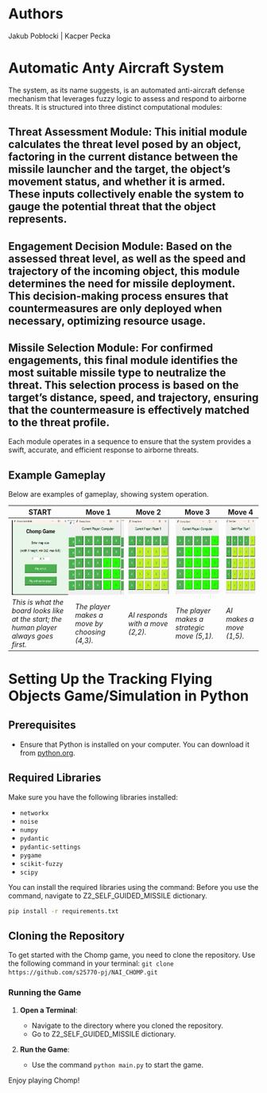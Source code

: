 # Authors 
Jakub Pobłocki |  Kacper Pecka
# Automatic Anty Aircraft System

The system, as its name suggests, is an automated anti-aircraft defense mechanism that leverages fuzzy logic to assess and respond to airborne threats. It is structured into three distinct computational modules:

## Threat Assessment Module: This initial module calculates the threat level posed by an object, factoring in the current distance between the missile launcher and the target, the object’s movement status, and whether it is armed. These inputs collectively enable the system to gauge the potential threat that the object represents.

## Engagement Decision Module: Based on the assessed threat level, as well as the speed and trajectory of the incoming object, this module determines the need for missile deployment. This decision-making process ensures that countermeasures are only deployed when necessary, optimizing resource usage.

## Missile Selection Module: For confirmed engagements, this final module identifies the most suitable missile type to neutralize the threat. This selection process is based on the target’s distance, speed, and trajectory, ensuring that the countermeasure is effectively matched to the threat profile.

Each module operates in a sequence to ensure that the system provides a swift, accurate, and efficient response to airborne threats.

## Example Gameplay

Below are examples of gameplay, showing system operation.

| START | Move 1 | Move 2 | Move 3 | Move 4 |
|--------|--------|--------|--------|--------|
| <div style="text-align: center;display:flex;justify-content: space-around;"><img src="image/start_game.png" alt="Play 1" width="150" height="150"/><img src="image/play_1.png" alt="Play 1" width="150" height="150"/></div> | <div style="text-align: center;"><img src="image/play_2.png" alt="Play 2" width="150" height="150"/></div> | <div style="text-align: center;"><img src="image/play_3.png" alt="Play 3" width="150" height="150"/></div> | <div style="text-align: center;"><img src="image/play_3_1.png" alt="Play 4" width="150" height="150"/></div> | <div style="text-align: center;"><img src="image/play_4.png" alt="Play 5" width="150" height="150"/></div> |
| *This is what the board looks like at the start; the human player always goes first.* | *The player makes a move by choosing (4,3).* | *AI responds with a move (2,2).* | *The player makes a strategic move (5,1).* | *AI makes a move (1,5).* |

# Setting Up the Tracking Flying Objects Game/Simulation in Python

## Prerequisites
- Ensure that Python is installed on your computer. You can download it from [python.org](https://www.python.org/downloads/).

## Required Libraries
Make sure you have the following libraries installed:

- `networkx`
- `noise`
- `numpy`
- `pydantic`
- `pydantic-settings`
- `pygame`
- `scikit-fuzzy`
- `scipy`


You can install the required libraries using the command:
Before you use the command, navigate to Z2_SELF_GUIDED_MISSILE dictionary.

```bash
pip install -r requirements.txt
```


## Cloning the Repository
To get started with the Chomp game, you need to clone the repository. Use the following command in your terminal:
```git clone https://github.com/s25770-pj/NAI_CHOMP.git```

### Running the Game
1. **Open a Terminal**:
   - Navigate to the directory where you cloned the repository.
   - Go to Z2_SELF_GUIDED_MISSILE dictionary.

2. **Run the Game**:
   - Use the command `python main.py` to start the game.

Enjoy playing Chomp!
